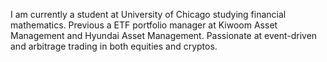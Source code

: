 I am currently a student at University of Chicago studying financial mathematics.
Previous a ETF portfolio manager at Kiwoom Asset Management and Hyundai Asset Management. 
Passionate at event-driven and arbitrage trading in both equities and cryptos. 
